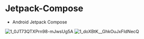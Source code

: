 # Jetpack-Compose

 - Android Jetpack Compose

 ![1_0JT73QTXPrn98-mJwsUg5A](https://user-images.githubusercontent.com/59316805/125884708-0b125dcf-f31f-418f-a551-ea02a1e85910.jpeg)
 ![1_doXBtK__GhkOuJxFIdNecQ](https://user-images.githubusercontent.com/59316805/125884505-459c82d2-fd11-4ee0-bb9a-095e73409d1a.png)
